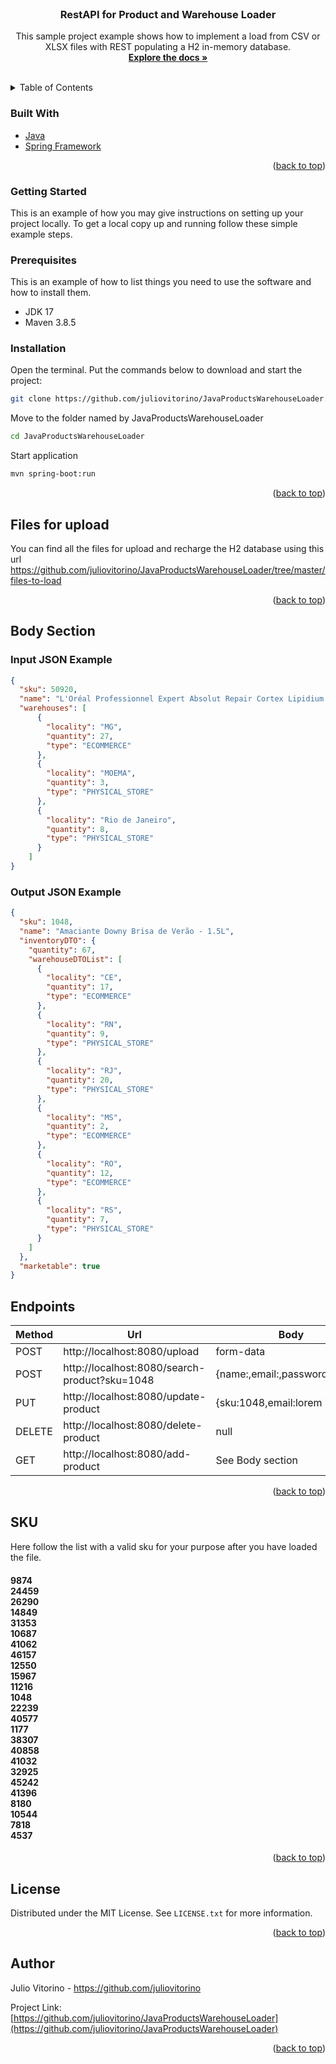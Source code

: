 <div id="top"></div>
<!--
*** Thanks for checking out the Best-README-Template. If you have a suggestion
*** that would make this better, please fork the repo and create a pull request
*** or simply open an issue with the tag "enhancement".
*** Don't forget to give the project a star!
*** Thanks again! Now go create something AMAZING! :D
-->

<!-- PROJECT LOGO -->
<br />
<div align="center">
<h3 align="center">RestAPI for Product and Warehouse Loader</h3>

  <p align="center">
    This sample project example shows how to implement a load from CSV or XLSX files with REST populating a H2 in-memory database.
    <br />
    <a href="https://github.com/juliovitorino/JavaProductsWarehouseLoader"><strong>Explore the docs »</strong></a>
    <br />
    <br />
  </p>
</div>



<!-- TABLE OF CONTENTS -->
<details>
  <summary>Table of Contents</summary>
  <ol>
    <li>
      <a href="#about-the-project">About The Project</a>
      <ul>
        <li><a href="#built-with">Built With</a></li>
      </ul>
    </li>
    <li>
      <a href="#getting-started">Getting Started</a>
      <ul>
        <li><a href="#prerequisites">Prerequisites</a></li>
        <li><a href="#installation">Installation</a></li>
      </ul>
    </li>
    <li><a href="#upload">Upload Files</a></li>
    <li><a href="#body">Body</a></li>
    <li><a href="#endpoints">Endpoints</a></li>
    <li><a href="#SKU">Valid SKU's</a></li>
    <li><a href="#license">License</a></li>
    <li><a href="#contact">Contact</a></li>
    <li><a href="#acknowledgments">Acknowledgments</a></li>
  </ol>
</details>



### Built With

* [Java](https://openjdk.java.net/)
* [Spring Framework](https://spring.io/)

<p align="right">(<a href="#top">back to top</a>)</p>

<!-- GETTING STARTED -->
### Getting Started

This is an example of how you may give instructions on setting up your project locally.
To get a local copy up and running follow these simple example steps.

### Prerequisites

This is an example of how to list things you need to use the software and how to install them.
* JDK 17
* Maven 3.8.5

### Installation

Open the terminal. Put the commands below to download and start the project:
   ```sh
   git clone https://github.com/juliovitorino/JavaProductsWarehouseLoader.git
   ```
Move to the folder named by JavaProductsWarehouseLoader
   ```sh
   cd JavaProductsWarehouseLoader
   ```
Start application
   ```sh
   mvn spring-boot:run
   ```

<p align="right">(<a href="#top">back to top</a>)</p>

<!-- Files for Upload -->
## Files for upload

You can find all the files for upload and recharge the H2 database using this url https://github.com/juliovitorino/JavaProductsWarehouseLoader/tree/master/files-to-load
<p align="right">(<a href="#top">back to top</a>)</p>

<!-- JSON Body Examples -->
## Body Section

### Input JSON Example

``` json
{
  "sku": 50920,
  "name": "L'Oréal Professionnel Expert Absolut Repair Cortex Lipidium - Máscara de Reconstrução 500g",
  "warehouses": [
      {
        "locality": "MG",
        "quantity": 27,
        "type": "ECOMMERCE"
      },
      {
        "locality": "MOEMA",
        "quantity": 3,
        "type": "PHYSICAL_STORE"
      },
      {
        "locality": "Rio de Janeiro",
        "quantity": 8,
        "type": "PHYSICAL_STORE"
      }
    ]
}
```
### Output JSON Example

```json
{
  "sku": 1048,
  "name": "Amaciante Downy Brisa de Verão - 1.5L",
  "inventoryDTO": {
    "quantity": 67,
    "warehouseDTOList": [
      {
        "locality": "CE",
        "quantity": 17,
        "type": "ECOMMERCE"
      },
      {
        "locality": "RN",
        "quantity": 9,
        "type": "PHYSICAL_STORE"
      },
      {
        "locality": "RJ",
        "quantity": 20,
        "type": "PHYSICAL_STORE"
      },
      {
        "locality": "MS",
        "quantity": 2,
        "type": "ECOMMERCE"
      },
      {
        "locality": "RO",
        "quantity": 12,
        "type": "ECOMMERCE"
      },
      {
        "locality": "RS",
        "quantity": 7,
        "type": "PHYSICAL_STORE"
      }
    ]
  },
  "marketable": true
}
```

<!-- USAGE EXAMPLES -->
## Endpoints
| Method | Url                                                                                           | Body                             | Description    | Returns   | 
|--------|-----------------------------------------------------------------------------------------------|----------------------------------|----------------|-----------|
| POST   | http://localhost:8080/upload                                                                  | form-data                        | Upload file    | -         |
| POST   | http://localhost:8080/search-product?sku=1048                                                 | {name:,email:,password:,roleId:} | Search Product | Product   |
| PUT    | http://localhost:8080/update-product                                                          | {sku:1048,email:lorem ipsum}     | Update product | Product   |
| DELETE | http://localhost:8080/delete-product                                                          | null                             | Delete product | -         |
| GET    | http://localhost:8080/add-product                                                             | See Body section                 | Add Product    | Product   |

<p align="right">(<a href="#top">back to top</a>)</p>

<!-- VALID SKUs -->
## SKU
Here follow the list with a valid sku for your purpose after you have loaded the file.
<h4><p>
9874</br>
24459</br>
26290</br>
14849</br>
31353</br>
10687</br>
41062</br>
46157</br>
12550</br>
15967</br>
11216</br>
1048</br>
22239</br>
40577</br>
1177</br>
38307</br>
40858</br>
41032</br>
32925<br>
45242</br>
41396</br>
8180</br>
10544</br>
7818</br>
4537</br>
</p></h4>

<p align="right">(<a href="#top">back to top</a>)</p>

<!-- LICENSE -->
## License

Distributed under the MIT License. See `LICENSE.txt` for more information.

<p align="right">(<a href="#top">back to top</a>)</p>



<!-- CONTACT -->
## Author

Julio Vitorino - https://github.com/juliovitorino

Project Link: [https://github.com/juliovitorino/JavaProductsWarehouseLoader](https://github.com/juliovitorino/JavaProductsWarehouseLoader)

<p align="right">(<a href="#top">back to top</a>)</p>
